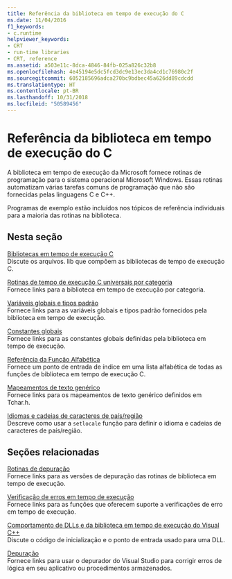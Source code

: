 ```yaml
---
title: Referência da biblioteca em tempo de execução do C
ms.date: 11/04/2016
f1_keywords:
- c.runtime
helpviewer_keywords:
- CRT
- run-time libraries
- CRT, reference
ms.assetid: a503e11c-8dca-4846-84fb-025a826c32b8
ms.openlocfilehash: 4e45194e5dc5fcd3dc9e13ec3da4cd1c76980c2f
ms.sourcegitcommit: 6052185696adca270bc9bdbec45a626dd89cdcdd
ms.translationtype: HT
ms.contentlocale: pt-BR
ms.lasthandoff: 10/31/2018
ms.locfileid: "50589456"
---
```

# <a name="c-run-time-library-reference"></a>Referência da biblioteca em tempo de execução do C

A biblioteca em tempo de execução da Microsoft fornece rotinas de programação para o sistema operacional Microsoft Windows. Essas rotinas automatizam várias tarefas comuns de programação que não são fornecidas pelas linguagens C e C++.

Programas de exemplo estão incluídos nos tópicos de referência individuais para a maioria das rotinas na biblioteca.

## <a name="in-this-section"></a>Nesta seção

[Bibliotecas em tempo de execução C](../c-runtime-library/crt-library-features.md)<br/>
Discute os arquivos. lib que compõem as bibliotecas de tempo de execução C.

[Rotinas de tempo de execução C universais por categoria](../c-runtime-library/run-time-routines-by-category.md)<br/>
Fornece links para a biblioteca em tempo de execução por categoria.

[Variáveis globais e tipos padrão](../c-runtime-library/global-variables-and-standard-types.md)<br/>
Fornece links para as variáveis globais e tipos padrão fornecidos pela biblioteca em tempo de execução.

[Constantes globais](../c-runtime-library/global-constants.md)<br/>
Fornece links para as constantes globais definidas pela biblioteca em tempo de execução.

[Referência da Função Alfabética](../c-runtime-library/reference/crt-alphabetical-function-reference.md)<br/>
Fornece um ponto de entrada de índice em uma lista alfabética de todas as funções de biblioteca em tempo de execução C.

[Mapeamentos de texto genérico](../c-runtime-library/generic-text-mappings.md)<br/>
Fornece links para os mapeamentos de texto genérico definidos em Tchar.h.

[Idiomas e cadeias de caracteres de país/região](../c-runtime-library/locale-names-languages-and-country-region-strings.md)<br/>
Descreve como usar a `setlocale` função para definir o idioma e cadeias de caracteres de país/região.

## <a name="related-sections"></a>Seções relacionadas

[Rotinas de depuração](../c-runtime-library/debug-routines.md)<br/>
Fornece links para as versões de depuração das rotinas de biblioteca em tempo de execução.

[Verificação de erros em tempo de execução](../c-runtime-library/run-time-error-checking.md)<br/>
Fornece links para as funções que oferecem suporte a verificações de erro em tempo de execução.

[Comportamento de DLLs e da biblioteca em tempo de execução do Visual C++](../build/run-time-library-behavior.md)<br/>
Discute o código de inicialização e o ponto de entrada usado para uma DLL.

[Depuração](/visualstudio/debugger/debugging-in-visual-studio)<br/>
Fornece links para usar o depurador do Visual Studio para corrigir erros de lógica em seu aplicativo ou procedimentos armazenados.
